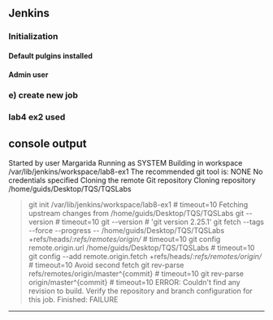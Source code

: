 ## Jenkins

### Initialization
#### Default pulgins installed
#### Admin user

### e) create new job 
### lab4 ex2 used

console output
--------------------------
Started by user Margarida
Running as SYSTEM
Building in workspace /var/lib/jenkins/workspace/lab8-ex1
The recommended git tool is: NONE
No credentials specified
Cloning the remote Git repository
Cloning repository /home/guids/Desktop/TQS/TQSLabs
 > git init /var/lib/jenkins/workspace/lab8-ex1 # timeout=10
Fetching upstream changes from /home/guids/Desktop/TQS/TQSLabs
 > git --version # timeout=10
 > git --version # 'git version 2.25.1'
 > git fetch --tags --force --progress -- /home/guids/Desktop/TQS/TQSLabs +refs/heads/*:refs/remotes/origin/* # timeout=10
 > git config remote.origin.url /home/guids/Desktop/TQS/TQSLabs # timeout=10
 > git config --add remote.origin.fetch +refs/heads/*:refs/remotes/origin/* # timeout=10
Avoid second fetch
 > git rev-parse refs/remotes/origin/master^{commit} # timeout=10
 > git rev-parse origin/master^{commit} # timeout=10
ERROR: Couldn't find any revision to build. Verify the repository and branch configuration for this job.
Finished: FAILURE 
-------------------------
